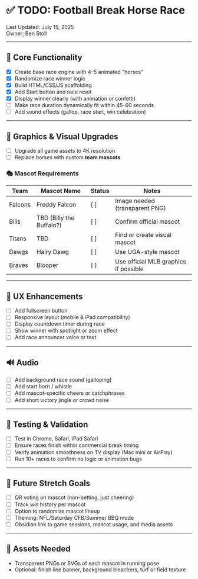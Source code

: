 # ✅ TODO: Football Break Horse Race

Last Updated: July 15, 2025  
Owner: Ben Stoll

---

## 🐎 Core Functionality

- [x] Create base race engine with 4–5 animated "horses"
- [x] Randomize race winner logic
- [x] Build HTML/CSS/JS scaffolding
- [x] Add Start button and race reset
- [x] Display winner clearly (with animation or confetti)
- [ ] Make race duration dynamically fit within 45–60 seconds
- [ ] Add sound effects (gallop, race start, win celebration)

---

## 🎨 Graphics & Visual Upgrades

- [ ] Upgrade all game assets to 4K resolution
- [ ] Replace horses with custom **team mascots**

### 🎭 Mascot Requirements

| Team      | Mascot Name     | Status  | Notes                        |
|-----------|------------------|---------|------------------------------|
| Falcons   | Freddy Falcon     | [ ]     | Image needed (transparent PNG) |
| Bills     | TBD (Billy the Buffalo?) | [ ]     | Confirm official mascot |
| Titans    | TBD              | [ ]     | Find or create visual mascot |
| Dawgs     | Hairy Dawg       | [ ]     | Use UGA-style mascot         |
| Braves    | Blooper          | [ ]     | Use official MLB graphics if possible |

---

## 📱 UX Enhancements

- [ ] Add fullscreen button
- [ ] Responsive layout (mobile & iPad compatibility)
- [ ] Display countdown timer during race
- [ ] Show winner with spotlight or zoom effect
- [ ] Add race announcer voice or text

---

## 🔊 Audio

- [ ] Add background race sound (galloping)
- [ ] Add start horn / whistle
- [ ] Add mascot-specific cheers or catchphrases
- [ ] Add short victory jingle or crowd noise

---

## 🧪 Testing & Validation

- [ ] Test in Chrome, Safari, iPad Safari
- [ ] Ensure races finish within commercial break timing
- [ ] Verify animation smoothness on TV display (Mac mini or AirPlay)
- [ ] Run 10+ races to confirm no logic or animation bugs

---

## 🧭 Future Stretch Goals

- [ ] QR voting on mascot (non-betting, just cheering)
- [ ] Track win history per mascot
- [ ] Option to randomize mascot lineup
- [ ] Theming: NFL/Saturday CFB/Summer BBQ mode
- [ ] Obsidian link to game sessions, mascot usage, and media assets

---

## 🔗 Assets Needed

- Transparent PNGs or SVGs of each mascot in running pose
- Optional: finish line banner, background bleachers, turf or field texture